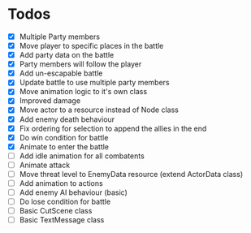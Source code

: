 # Todos

- [x] Multiple Party members
- [x] Move player to specific places in the battle
- [x] Add party data on the battle
- [x] Party members will follow the player
- [x] Add un-escapable battle
- [x] Update battle to use multiple party members
- [x] Move animation logic to it's own class
- [x] Improved damage
- [x] Move actor to a resource instead of Node class
- [x] Add enemy death behaviour
- [x] Fix ordering for selection to append the allies in the end
- [x] Do win condition for battle
- [x] Animate to enter the battle
- [ ] Add idle animation for all combatents
- [ ] Animate attack
- [ ] Move threat level to EnemyData resource (extend ActorData class)
- [ ] Add animation to actions
- [ ] Add enemy AI behaviour (basic)
- [ ] Do lose condition for battle
- [ ] Basic CutScene class
- [ ] Basic TextMessage class

